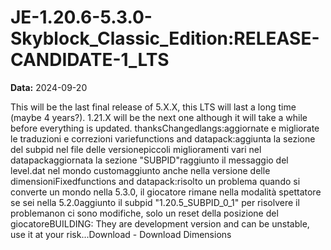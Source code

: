 # JE-1.20.6-5.3.0-Skyblock_Classic_Edition:RELEASE-CANDIDATE-1_LTS

**Data:** 2024-09-20

This will be the last final release of 5.X.X, this LTS will last a long time (maybe 4 years?). 1.21.X will be the next one although it will take a while before everything is updated. thanksChangedlangs:aggiornate e migliorate le traduzioni e correzioni variefunctions and datapack:aggiunta la sezione del subpid nel file delle versionepiccoli miglioramenti vari nel datapackaggiornata la sezione "SUBPID"raggiunto il messaggio del level.dat nel mondo customaggiunto anche nella versione delle dimensioniFixedfunctions and datapack:risolto un problema quando si converte un mondo nella 5.3.0, il giocatore rimane nella modalità spettatore se sei nella 5.2.0aggiunto il subpid "1.20.5_SUBPID_0_1" per risolvere il problemanon ci sono modifiche, solo un reset della posizione del giocatoreBUILDING: They are development version and can be unstable, use it at your risk...Download - Download Dimensions
